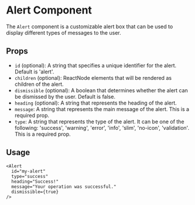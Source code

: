 # Alert Component

The `Alert` component is a customizable alert box that can be used to display different types of messages to the user.

## Props

- `id` (optional): A string that specifies a unique identifier for the alert. Default is 'alert'.
- `children` (optional): ReactNode elements that will be rendered as children of the alert.
- `dismissible` (optional): A boolean that determines whether the alert can be dismissed by the user. Default is false.
- `heading` (optional): A string that represents the heading of the alert.
- `message`: A string that represents the main message of the alert. This is a required prop.
- `type`: A string that represents the type of the alert. It can be one of the following: 'success', 'warning', 'error', 'info', 'slim', 'no-icon', 'validation'. This is a required prop.

## Usage

```typescriptreact
<Alert
  id="my-alert"
  type="success"
  heading="Success!"
  message="Your operation was successful."
  dismissible={true}
/>
```